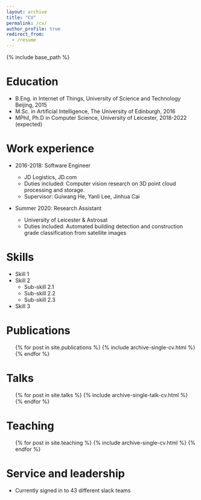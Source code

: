 ```yaml
---
layout: archive
title: "CV"
permalink: /cv/
author_profile: true
redirect_from:
  - /resume
---
```


{% include base_path %}

Education
======
* B.Eng. in Internet of Things, University of Science and Technology Beijing, 2015
* M.Sc. in Artificial Intelligence, The University of Edinburgh, 2016
* MPhil, Ph.D in Computer Science, University of Leicester, 2018-2022 (expected)

Work experience
======
* 2016-2018: Software Engineer
  * JD Logistics, JD.com
  * Duties included: Computer vision research on 3D point cloud processing and storage.
  * Supervisor: Guiwang He, Yanli Lee, Jinhua Cai

* Summer 2020: Research Assistant
  * University of Leicester & Astrosat
  * Duties included: Automated building detection and construction grade classification from satellite images
  
Skills
======
* Skill 1
* Skill 2
  * Sub-skill 2.1
  * Sub-skill 2.2
  * Sub-skill 2.3
* Skill 3

Publications
======
  <ul>{% for post in site.publications %}
    {% include archive-single-cv.html %}
  {% endfor %}</ul>
  
Talks
======
  <ul>{% for post in site.talks %}
    {% include archive-single-talk-cv.html %}
  {% endfor %}</ul>
  
Teaching
======
  <ul>{% for post in site.teaching %}
    {% include archive-single-cv.html %}
  {% endfor %}</ul>
  
Service and leadership
======
* Currently signed in to 43 different slack teams
